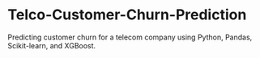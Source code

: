 # Telco-Customer-Churn-Prediction
Predicting customer churn for a telecom company using Python, Pandas, Scikit-learn, and XGBoost.
